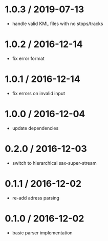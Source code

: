 
1.0.3 / 2019-07-13
==================

 * handle valid KML files with no stops/tracks

1.0.2 / 2016-12-14
==================

 * fix error format

1.0.1 / 2016-12-14
==================

 * fix errors on invalid input

1.0.0 / 2016-12-04
==================

 * update dependencies

0.2.0 / 2016-12-03
==================

 * switch to hierarchical sax-super-stream

0.1.1 / 2016-12-02
==================

 * re-add adress parsing

0.1.0 / 2016-12-02
==================

 * basic parser implementation
